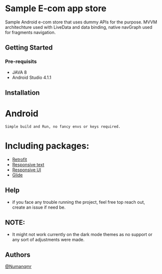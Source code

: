 # Sample E-com app store

Sample Android e-com store that uses dummy APIs for the purpose. MVVM architechture used with LiveData and data binding, native navGraph used for fragments navigation.


## Getting Started

### Pre-requisits
* JAVA 8
* Android Studio 4.1.1

## Installation

# Android
```
Simple build and Run, no fancy envs or keys required.
```

# Including packages:

* [Retrofit](https://square.github.io/retrofit/)
* [Responsive text](https://github.com/intuit/ssp)
* [Responsive UI](https://github.com/intuit/sdp)
* [Glide](https://github.com/bumptech/glide)

## Help

* if you face any trouble running the project, feel free top reach out, create an issue if need be.


## NOTE:

* It might not work currently on the dark mode themes as no support or any sort of adjustments were made.

## Authors

[@Numanqmr](https://github.com/numanqmr)


